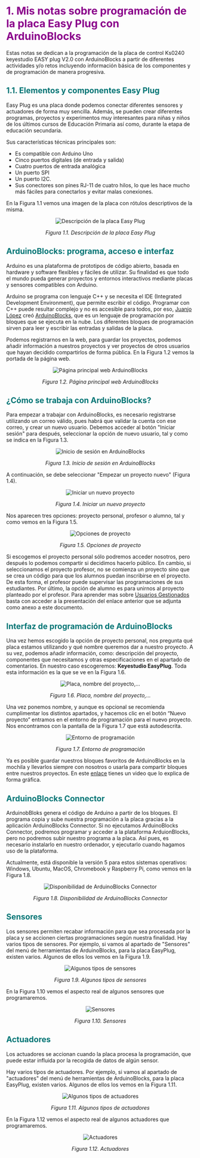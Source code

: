 # <FONT COLOR=#8B008B>1. Mis notas sobre programación de la placa Easy Plug con ArduinoBlocks</font>
Estas notas se dedican a la programación de la placa de control Ks0240 keyestudio EASY plug V2.0 con ArduinoBlocks a partir de diferentes actividades y/o retos incluyendo información básica de los componentes y de programación de manera progresiva.

## <FONT COLOR=#007575>**1.1. Elementos y componentes Easy Plug**</font>
Easy Plug es una placa donde podemos conectar diferentes sensores y actuadores de forma muy sencilla. Además, se pueden crear diferentes programas, proyectos y experimentos muy interesantes para niñas y niños de los últimos cursos de Educación Primaria así como, durante la etapa de educación secundaria.

Sus características técnicas principales son:

* Es compatible con Arduino Uno
* Cinco puertos digitales (de entrada y salida)
* Cuatro puertos de entrada analógica
* Un puerto SPI
* Un puerto I2C.
* Sus conectores son pines RJ-11 de cuatro hilos, lo que les hace mucho más fáciles para conectarlos y evitar malas conexiones.

En la Figura 1.1 vemos una imagen de la placa con rótulos descriptivos de la misma.

<center>

![Descripción de la placa Easy Plug](./img/index/F1.1.png)

*Figura 1.1. Descripción de la placa Easy Plug*

</center>

## <FONT COLOR=#007575>**ArduinoBlocks: programa, acceso e interfaz**</font>
Arduino es una plataforma de prototipos de código abierto, basada en hardware y software flexibles y fáciles de utilizar. Su finalidad es que todo el mundo pueda generar proyectos y entornos interactivos mediante placas y sensores compatibles con Arduino.

Arduino se programa con lenguaje C++ y se necesita el IDE (Integrated Development Environment), que permite escribir el código. Programar con C++ puede resultar complejo y no es accesible para todos, por eso, [Juanjo López](https://twitter.com/JuanjoLopezIbi) creó [ArduinoBlocks](http://www.arduinoblocks.com/web/), que es un lenguaje de programación por bloques que se ejecuta en la nube. Los diferentes bloques de programación sirven para leer y escribir las entradas y salidas de la placa.

Podemos registrarnos en la web, para guardar los proyectos, podemos añadir información a nuestros proyectos y ver proyectos de otros usuarios que hayan decidido compartirlos de forma pública. En la Figura 1.2 vemos la portada de la página web.

<center>

![Página principal web ArduinoBlocks](./img/index/F1.2.png)

*Figura 1.2. Página principal web ArduinoBlocks*

</center>

## <FONT COLOR=#007575>**¿Cómo se trabaja con ArduinoBlocks?**</font>
Para empezar a trabajar con ArduinoBlocks, es necesario registrarse utilizando un correo válido, pues habrá que validar la cuenta con ese correo, y crear un nuevo usuario. Debemos acceder al botón "Iniciar sesión" para después, seleccionar la opción de nuevo usuario, tal y como se indica en la Figura 1.3.

<center>

![Inicio de sesión en ArduinoBlocks](./img/index/F1.3.png)

*Figura 1.3. Inicio de sesión en ArduinoBlocks*

</center>

A continuación, se debe seleccionar "Empezar un proyecto nuevo" (Figura 1.4). 

<center>

![Iniciar un nuevo proyecto](./img/index/F1.4.png)

*Figura 1.4. Iniciar un nuevo proyecto*

</center>

Nos aparecen tres opciones: proyecto personal, profesor o alumno, tal y como vemos en la Figura 1.5.

<center>

![Opciones de proyecto](./img/index/F1.5.png)

*Figura 1.5. Opciones de proyecto*

</center>

Si escogemos el proyecto personal sólo podremos acceder nosotros, pero después lo podemos compartir si decidimos hacerlo público. En cambio, si seleccionamos el proyecto profesor, no se comienza un proyecto sino que se crea un código para que los alumnos puedan inscribirse en el proyecto. De esta forma, el profesor puede supervisar las programaciones de sus estudiantes. Por último, la opción de alumno es para unirnos al proyecto planteado por el profesor. Para aprender mas sobre [Usuarios Gestionados](https://drive.google.com/file/d/1uAhhYuQAzDbvmxJTRvDOK_rG4yPoQrxr/view?usp=drive_web) basta con acceder a la presentación del enlace anterior que se adjunta como anexo a este documento.

## <FONT COLOR=#007575>**Interfaz de programación de ArduinoBlocks**</font>
Una vez hemos escogido la opción de proyecto personal, nos pregunta qué placa estamos utilizando y qué nombre queremos dar a nuestro proyecto. A su vez, podemos añadir información, como: descripción del proyecto, componentes que necesitamos y otras especificaciones en el apartado de comentarios. En nuestro caso escogeremos: **Keyestudio EasyPlug**. Toda esta información es la que se ve en la Figura 1.6.

<center>

![Placa, nombre del proyecto,...](./img/index/F1.6.png)

*Figura 1.6. Placa, nombre del proyecto,...*

</center>

Una vez ponemos nombre, y aunque es opcional se recomienda cumplimentar los distintos apartados, y hacemos clic en el botón “Nuevo proyecto” entramos en el entorno de programación para el nuevo proyecto. Nos encontramos con la pantalla de la Figura 1.7 que está autodescrita.

<center>

![Entorno de programación](./img/index/F1.7.png)

*Figura 1.7. Entorno de programación*

</center>

Ya es posible guardar nuestros bloques favoritos de ArduinoBlocks en la mochila y llevarlos siempre con nosotros o usarla para compartir bloques entre nuestros proyectos. En este [enlace](https://twitter.com/ArduinoBlocks/status/1506352610059689988?s=20&t=GzAqgtY4gySw5FPZgOOzjA) tienes un video que lo explica de forma gráfica.


## <FONT COLOR=#007575>**ArduinoBlocks Connector**</font>
ArduinobBloks genera el código de Arduino a partir de los bloques. El programa copia y sube nuestra programación a la placa gracias a la aplicación ArduinoBlocks Connector. Si no ejecutamos ArduinoBlocks Connector, podremos programar y acceder a la plataforma ArduionBlocks, pero no podremos subir nuestro programa a la placa. Así pues, es necesario instalarlo en nuestro ordenador, y ejecutarlo cuando hagamos uso de la plataforma.

Actualmente, está disponible la versión 5 para estos sistemas operativos: Windows, Ubuntu, MacOS, Chromebook y Raspberry Pi, como vemos en la Figura 1.8.

<center>

![Disponibilidad de ArduinoBlocks Connector](./img/index/F1.8.png)

*Figura 1.8. Disponibilidad de ArduinoBlocks Connector*

</center>

## <FONT COLOR=#007575>**Sensores**</font>
Los sensores permiten recabar información para que sea procesada por la placa y se accionen ciertas programaciones según nuestra finalidad. Hay varios tipos de sensores. Por ejemplo, si vamos al apartado de "Sensores" del menú de herramientas de ArduinoBlocks, para la placa EasyPlug, existen varios. Algunos de ellos los vemos en la Figura 1.9.

<center>

![Algunos tipos de sensores](./img/index/F1.9.png)

*Figura 1.9. Algunos tipos de sensores*

</center>

En la Figura 1.10 vemos el aspecto real de algunos sensores que programaremos.

<center>

![Sensores](./img/index/F1.10.png)

*Figura 1.10. Sensores*

</center>

## <FONT COLOR=#007575>**Actuadores**</font>
Los actuadores se accionan cuando la placa procesa la programación, que puede estar influida por la recogida de datos de algún sensor.

Hay varios tipos de actuadores. Por ejemplo, si vamos al apartado de "actuadores" del menú de herramientas de ArduinoBlocks, para la placa EasyPlug, existen varios. Algunos de ellos los vemos en la Figura 1.11.

<center>

![Algunos tipos de actuadores](./img/index/F1.11.png)

*Figura 1.11. Algunos tipos de actuadores*

</center>

En la Figura 1.12 vemos el aspecto real de algunos actuadores que programaremos.

<center>

![Actuadores](./img/index/F1.12.png)

*Figura 1.12. Actuadores*

</center>
